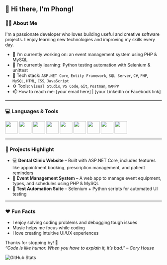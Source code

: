 ## 👋 Hi there, I'm Phong!

### 👨‍💻 About Me
I'm a passionate developer who loves building useful and creative software projects. I enjoy learning new technologies and improving my skills every day.

- 🔭 I’m currently working on: an event management system using PHP & MySQL
- 🌱 I’m currently learning: Python testing automation with Selenium & unittest
- 💼 Tech stack: `ASP.NET Core`, `Entity Framework`, `SQL Server`, `C#`, `PHP`, `MySQL`, `HTML`, `CSS`, `JavaScript`
- ⚙️ Tools: `Visual Studio`, `VS Code`, `Git`, `Postman`, `XAMPP`
- 📫 How to reach me: [your email here] | [your LinkedIn or Facebook link]

---
### 💻 Languages & Tools
<img src="https://cdn.jsdelivr.net/gh/devicons/devicon/icons/csharp/csharp-original.svg" width="40" height="40"/>
<img src="https://cdn.jsdelivr.net/gh/devicons/devicon/icons/php/php-original.svg" width="40" height="40"/>
<img src="https://cdn.jsdelivr.net/gh/devicons/devicon/icons/mysql/mysql-original.svg" width="40" height="40"/>
<img src="https://cdn.jsdelivr.net/gh/devicons/devicon/icons/javascript/javascript-original.svg" width="40" height="40"/>
<img src="https://cdn.jsdelivr.net/gh/devicons/devicon/icons/html5/html5-original.svg" width="40" height="40"/>
<img src="https://cdn.jsdelivr.net/gh/devicons/devicon/icons/css3/css3-original.svg" width="40" height="40"/>
<img src="https://cdn.jsdelivr.net/gh/devicons/devicon/icons/python/python-original.svg" width="40" height="40"/>
<img src="https://cdn.jsdelivr.net/gh/devicons/devicon/icons/git/git-original.svg" width="40" height="40"/>
<img src="https://cdn.jsdelivr.net/gh/devicons/devicon/icons/visualstudio/visualstudio-plain.svg" width="40" height="40"/>

---
### 📌 Projects Highlight
- 💻 **Dental Clinic Website** – Built with ASP.NET Core, includes features like appointment booking, prescription management, and patient reminders
- 📅 **Event Management System** – A web app to manage event equipment, types, and schedules using PHP & MySQL
- 🧪 **Test Automation Suite** – Selenium + Python scripts for automated UI testing

---

### ❤️ Fun Facts
- I enjoy solving coding problems and debugging tough issues
- Music helps me focus while coding
- I love creating intuitive UI/UX experiences

Thanks for stopping by! 🚀  
_“Code is like humor. When you have to explain it, it’s bad.” – Cory House_

![GitHub Stats](https://github-readme-stats.vercel.app/api?username=thphong03&show_icons=true&theme=radical)
